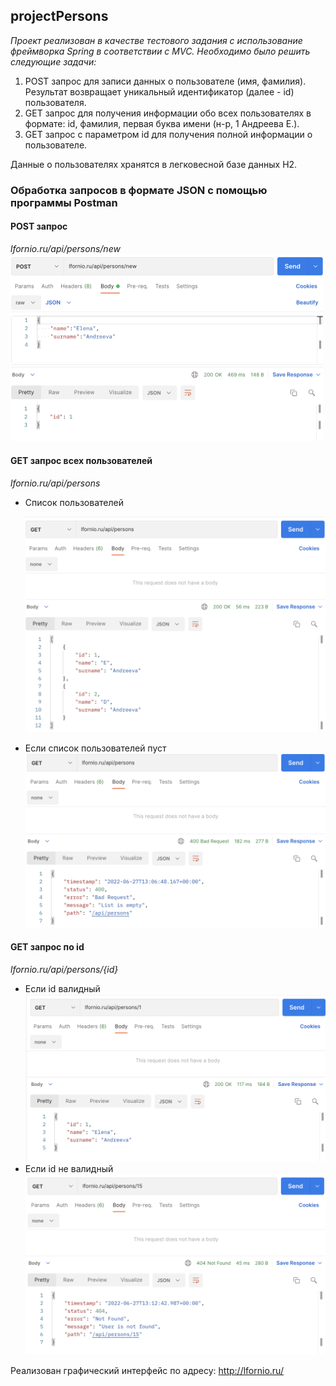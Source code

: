 ## projectPersons

*Проект реализован в качестве тестового задания c использование фреймворка Spring в соответствии с MVC. Необходимо было решить следующие задачи:*
<ol>
 <li>POST запрос для записи данных о пользователе (имя, фамилия). Результат возвращает уникальный идентификатор (далее - id) пользователя. </li>
 <li>GET запрос для получения информации обо всех пользователях в формате: id, фамилия, первая буква имени (н-р, 1 Андреева Е.).</li>
 <li>GET запрос с параметром id для получения полной информации о пользователе. </li>
</ol>

Данные о пользователях хранятся в легковесной базе данных H2.

<h3>Обработка запросов в формате JSON с помощью программы Postman</h3>

<h4>POST запрос</h4>
<i>lfornio.ru/api/persons/new</i>
<img src="/preview/post.png" width="500">
<h4>GET запрос всех пользователей</h4>
<i>lfornio.ru/api/persons</i>
<ul>
  <li>Cписок пользователей</li>
  <p><img src="/preview/get_all.png" width="500"></p>
  <li>Если список пользователей пуст</li>
  <img src="/preview/get_all_if_empty.png" width="500">
</ul>

<h4>GET запрос по id</h4>
<i>lfornio.ru/api/persons/{id}</i>
<ul>
  <li>Если id валидный</li>
  <img src="/preview/get_by_id.png" width="500">
  <li>Если id не валидный</li>
  <img src="/preview/get_by_id_not_valid.png" width="500">
</ul>

Реализован графический интерфейс по адресу: <a href="http://lfornio.ru/"> http://lfornio.ru/</a>

